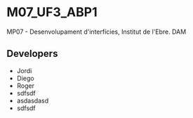 # M07_UF3_ABP1
MP07 - Desenvolupament d'interfícies, Institut de l'Ebre. DAM

## Developers
- Jordi
- Diego
- Roger
- sdfsdf
- asdasdasd
- sdfsdf
